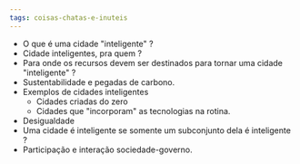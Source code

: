 ```yaml
---
tags: coisas-chatas-e-inuteis
---
```


- O que é uma cidade "inteligente" ?
- Cidade inteligentes, pra quem ?
- Para onde os recursos devem ser destinados para tornar uma cidade "inteligente" ?
- Sustentabilidade e pegadas de carbono.
- Exemplos de cidades inteligentes
	- Cidades criadas do zero
	- Cidades que "incorporam" as tecnologias na rotina.
- Desigualdade 
- Uma cidade é inteligente se somente um subconjunto dela é inteligente ?
- Participação e interação sociedade-governo.
